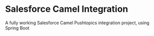 ﻿# Salesforce Camel Integration

A fully working Salesforce Camel Pushtopics integration project, using Spring Boot
